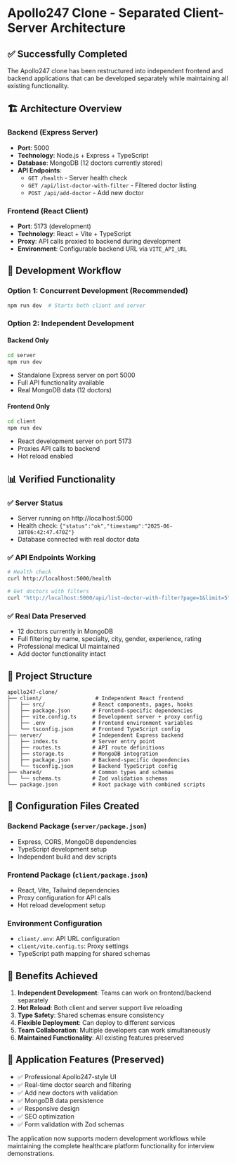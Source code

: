 # Apollo247 Clone - Separated Client-Server Architecture

## ✅ Successfully Completed

The Apollo247 clone has been restructured into independent frontend and backend applications that can be developed separately while maintaining all existing functionality.

## 🏗️ Architecture Overview

### Backend (Express Server)
- **Port**: 5000
- **Technology**: Node.js + Express + TypeScript
- **Database**: MongoDB (12 doctors currently stored)
- **API Endpoints**:
  - `GET /health` - Server health check
  - `GET /api/list-doctor-with-filter` - Filtered doctor listing
  - `POST /api/add-doctor` - Add new doctor

### Frontend (React Client)
- **Port**: 5173 (development)
- **Technology**: React + Vite + TypeScript
- **Proxy**: API calls proxied to backend during development
- **Environment**: Configurable backend URL via `VITE_API_URL`

## 🚀 Development Workflow

### Option 1: Concurrent Development (Recommended)
```bash
npm run dev  # Starts both client and server
```

### Option 2: Independent Development

#### Backend Only
```bash
cd server
npm run dev
```
- Standalone Express server on port 5000
- Full API functionality available
- Real MongoDB data (12 doctors)

#### Frontend Only
```bash
cd client
npm run dev
```
- React development server on port 5173
- Proxies API calls to backend
- Hot reload enabled

## 📊 Verified Functionality

### ✅ Server Status
- Server running on http://localhost:5000
- Health check: `{"status":"ok","timestamp":"2025-06-18T06:42:47.470Z"}`
- Database connected with real doctor data

### ✅ API Endpoints Working
```bash
# Health check
curl http://localhost:5000/health

# Get doctors with filters
curl "http://localhost:5000/api/list-doctor-with-filter?page=1&limit=5"
```

### ✅ Real Data Preserved
- 12 doctors currently in MongoDB
- Full filtering by name, specialty, city, gender, experience, rating
- Professional medical UI maintained
- Add doctor functionality intact

## 📁 Project Structure

```
apollo247-clone/
├── client/                 # Independent React frontend
│   ├── src/               # React components, pages, hooks
│   ├── package.json       # Frontend-specific dependencies
│   ├── vite.config.ts     # Development server + proxy config
│   ├── .env               # Frontend environment variables
│   └── tsconfig.json      # Frontend TypeScript config
├── server/                # Independent Express backend
│   ├── index.ts           # Server entry point
│   ├── routes.ts          # API route definitions
│   ├── storage.ts         # MongoDB integration
│   ├── package.json       # Backend-specific dependencies
│   └── tsconfig.json      # Backend TypeScript config
├── shared/                # Common types and schemas
│   └── schema.ts          # Zod validation schemas
└── package.json           # Root package with combined scripts
```

## 🔧 Configuration Files Created

### Backend Package (`server/package.json`)
- Express, CORS, MongoDB dependencies
- TypeScript development setup
- Independent build and dev scripts

### Frontend Package (`client/package.json`)
- React, Vite, Tailwind dependencies
- Proxy configuration for API calls
- Hot reload development setup

### Environment Configuration
- `client/.env`: API URL configuration
- `client/vite.config.ts`: Proxy settings
- TypeScript path mapping for shared schemas

## 🎯 Benefits Achieved

1. **Independent Development**: Teams can work on frontend/backend separately
2. **Hot Reload**: Both client and server support live reloading
3. **Type Safety**: Shared schemas ensure consistency
4. **Flexible Deployment**: Can deploy to different services
5. **Team Collaboration**: Multiple developers can work simultaneously
6. **Maintained Functionality**: All existing features preserved

## 📱 Application Features (Preserved)

- ✅ Professional Apollo247-style UI
- ✅ Real-time doctor search and filtering
- ✅ Add new doctors with validation
- ✅ MongoDB data persistence
- ✅ Responsive design
- ✅ SEO optimization
- ✅ Form validation with Zod schemas

The application now supports modern development workflows while maintaining the complete healthcare platform functionality for interview demonstrations.